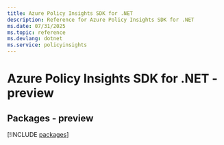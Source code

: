 ```yaml
---
title: Azure Policy Insights SDK for .NET
description: Reference for Azure Policy Insights SDK for .NET
ms.date: 07/31/2025
ms.topic: reference
ms.devlang: dotnet
ms.service: policyinsights
---
```

# Azure Policy Insights SDK for .NET - preview
## Packages - preview
[!INCLUDE [packages](policy-insights-index.md)]
